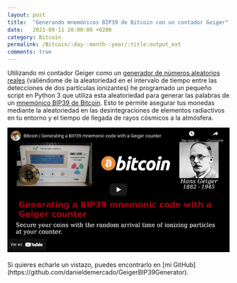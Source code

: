 ```yaml
---
layout: post
title:  "Generando mnemónicos BIP39 de Bitcoin con un contador Geiger"
date:   2021-09-11 20:00:00 +0200
category: Bitcoin
permalink: /Bitcoin/:day-:month-:year/:title:output_ext
comments: true
---
```


Utilizando mi contador Geiger como un [generador de números aleatorios reales](https://en.wikipedia.org/wiki/Hardware_random_number_generator) (valiéndome de la aleatoriedad en el intervalo de tiempo entre las detecciones de dos partículas ionizantes) he programado un pequeño script en Python 3 que utiliza esta aleatoriedad para generar las palabras de un [mnemónico BIP39 de Bitcoin](https://github.com/bitcoinbook/bitcoinbook/blob/develop/ch05.asciidoc#deterministic-seeded-wallets). Esto te permite asegurar tus monedas mediante la aleatoriedad en las desintegraciones de elementos radiactivos en tu entorno y el tiempo de llegada de rayos cósmicos a la atmósfera.

<center> <a href="https://www.youtube.com/watch?v=Qx44_psG9KI"><img src="/assets/images/GeigerBIP39Generator.png" width="600" /></a></center>

<br>
Si quieres echarle un vistazo, puedes encontrarlo en [mi GitHub](https://github.com/danieldemercado/GeigerBIP39Generator).

